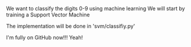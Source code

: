 We want to classify the digits 0-9 using machine learning
We will start by training a Support Vector Machine

The implementation will be done in 'svm/classifiy.py'

I'm fully on GitHub now!!! Yeah!
